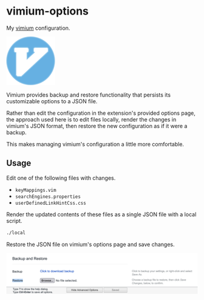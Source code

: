 # vimium-options

My [vimium][vimium] configuration.

[![vimium logo](/doc/vimium.png)][vimium]

Vimium provides backup and restore functionality that persists its customizable options to a JSON file.

Rather than edit the configuration in the extension's provided options page, the approach used here is to edit files locally, render the changes in vimium's JSON format, then restore the new configuration as if it were a backup.

This makes managing vimium's configuration a little more comfortable.

## Usage

Edit one of the following files with changes.

  - `keyMappings.vim`
  - `searchEngines.properties`
  - `userDefinedLinkHintCss.css`

Render the updated contents of these files as a single JSON file with a local script.

```bash
./local
```

Restore the JSON file on vimium's options page and save changes.

![vimium-options restore button screenshot](doc/vimium-options-restore.png)

[vimium]: https://github.com/philc/vimium
